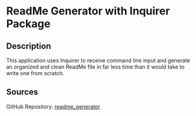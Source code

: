 # ReadMe Generator with Inquirer Package

## Description
This application uses Inquirer to receive command line input and generate an organized and clean ReadMe file in far less time than it would take to write one from scratch.


## Sources
GitHub Repository: [readme_generator]('https://github.com/johnstapleton52/readme_generator')
